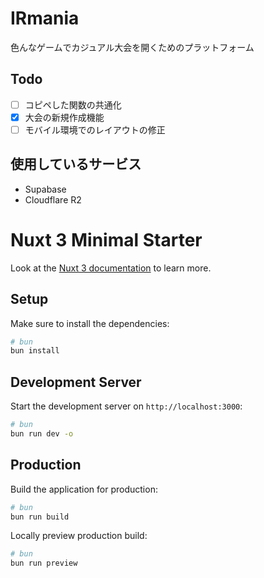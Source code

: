 # IRmania
色んなゲームでカジュアル大会を開くためのプラットフォーム

## Todo

- [ ] コピペした関数の共通化
- [x] 大会の新規作成機能
- [ ] モバイル環境でのレイアウトの修正

## 使用しているサービス
- Supabase
- Cloudflare R2

# Nuxt 3 Minimal Starter

Look at the [Nuxt 3 documentation](https://nuxt.com/docs/getting-started/introduction) to learn more.

## Setup

Make sure to install the dependencies:

```bash
# bun
bun install
```

## Development Server

Start the development server on `http://localhost:3000`:

```bash
# bun
bun run dev -o
```

## Production

Build the application for production:

```bash
# bun
bun run build
```

Locally preview production build:

```bash
# bun
bun run preview
```

